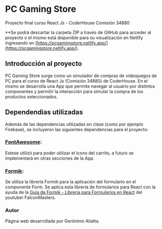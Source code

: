 # PC Gaming Store
Proyecto final curso React Js - CoderHouse Comisión 34880

**Se podrá descartar la carpeta ZIP a través de GitHub para acceder al proyecto o el mismo está disponible para su visualización en Netlify ingresando en [https://pcgamingstore.netlify.app/](https://pcgamingstore.netlify.app/).

## Introducción al proyecto

PC Gaming Store surge como un simulador de compras de videojuegos de PC para el curso de React Js (Comisión 34880) de CoderHouse. En el mismo se desarrolla una App que permite navegar al usuario por distintos componentes y permitir la interacción para simular la compra de los productos seleccionados.

## Dependendias utilizadas

Además de las dependencias utilizadas en clase (como por ejemplo Firebase), se incluyeron las siguientes dependencias para el proyecto:

### [FontAwesome](https://fontawesome.com/v5/docs/web/use-with/react):
Estese utilizó para poder utilizar el ícono del carrito, a futuro se implementará en otras secciones de la App.
### [Formik](https://formik.org/):
Se utiliza la librería Formik para la aplicación del formulario en el componente Form. Se aplica esta librería de formularios para React con la ayuda de la [Guía de Formik - Librería para Formularios en React](https://www.youtube.com/watch?v=2Xs1DAzYHXY) del youtuber FalconMasters.


### Autor

Página web desarrollada por Gerónimo Aliatta.